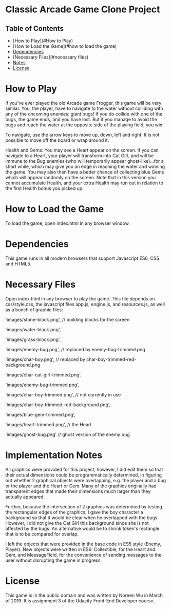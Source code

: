 # Classic Arcade Game Clone Project

## Table of Contents

- [How to Play](#How to Play)
- [How to Load the Game](#how to load the game)
- [Dependencies](#dependencies)
- [Necessary Files](#necessary files)
- [Notes](#notes)
- [License](#license)


# How to Play

If you've ever played the old Arcade game Frogger, this game will be very similar.
You, the player, have to navigate to the water without colliding with any of the
oncoming enemies: giant bugs! If you do collide with one of the bugs, the game
ends, and you have lost. But if you manage to avoid the bugs and reach the
water at the opposite side of the playing field, you win!

To navigate, use the arrow keys to move up, down, left and right. It is not possible
to move off the board or wrap around it.

Health and Gems: You may see a Heart appear on the screen. If you can navigate to
a Heart, your player will transform into Cat Girl, and will be immune to the Bug enemies
(who will temporarily appear ghost-like)...for a short while, which may give you
an edge in reaching the water and winning the game. You may also then have a
better chance of collecting blue Gems which will appear randomly on the screen.
Note that in this version you cannot accumulate Health, and your extra Health
may run out in relation to the first Health bonus you picked up.

# How to Load the Game

To load the game, open index.html in any browser window.

# Dependencies

This game runs in all modern browsers that support Javascript ES6, CSS and HTML5.

# Necessary Files

Open index.html in any browser to play the game. This file depends on css/style.css,
the javascript files app.js, engine.js, and resources.js, as well as a bunch
of graphic files:

'images/stone-block.png',            // building blocks for the screen

'images/water-block.png',

'images/grass-block.png',

'images/enemy-bug.png',              // replaced by enemy-bug-trimmed.png

'images/char-boy.png',               // replaced by char-boy-trimmed-red-background.png

'images/char-cat-girl-trimmed.png',

'images/enemy-bug-trimmed.png',

'images/char-boy-trimmed.png',       // not currently in use

'images/char-boy-trimmed-red-background.png',   

'images/blue-gem-trimmed.png',

'images/heart-trimmed.png',          // the Heart

'images/ghost-bug.png'               // ghost version of the enemy bug


# Implementation Notes


All graphics were provided for this project, however, I did edit them so that
their actual dimensions could be programmatically determined, in figuring out
whether 2 graphical objects were overlapping, e.g. the player and a bug or
the player and the Heart or Gem. Many of the graphics originally had transparent
edges that made their dimensions much larger than they actually appeared.

Further, because the intersection of 2 graphics was determined by testing the rectangular
edges of the graphics, I gave the boy character a background so that it would be clear
when he overlapped with the bugs. However, I did not give the Cat Girl
this background since she is not affected by the bugs. An alternative would
be to shrink token's rectangle that is to be compared for overlap.

I left the objects that were provided in the base code in ES5 style (Enemy, Player).
New objects were written in ES6: Collectible, for the Heart and Gem, and
MessageField, for the convenience of sending messages to the user without
disrupting the game in progress.



# License

This game is in the public domain and was written by Noreen Wu in March of 2019.
It is assignment 3 of the Udacity Front-End Developer course.
